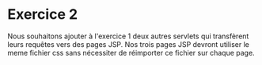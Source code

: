 # Exercice 2

Nous souhaitons ajouter à l'exercice 1 deux autres servlets qui transfèrent leurs requêtes vers des pages JSP. Nos trois pages JSP devront utiliser le meme fichier css sans nécessiter de réimporter ce fichier sur chaque page.